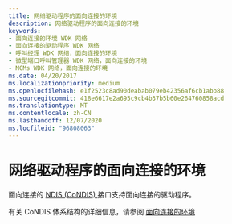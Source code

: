 ```yaml
---
title: 网络驱动程序的面向连接的环境
description: 网络驱动程序的面向连接的环境
keywords:
- 面向连接的环境 WDK 网络
- 面向连接的驱动程序 WDK 网络
- 呼叫经理 WDK 网络，面向连接的环境
- 微型端口呼叫管理器 WDK 网络，面向连接的环境
- MCMs WDK 网络，面向连接的环境
ms.date: 04/20/2017
ms.localizationpriority: medium
ms.openlocfilehash: e1f2523c8ad90deabab079eb42356af6cb1abb88
ms.sourcegitcommit: 418e6617e2a695c9cb4b37b5b60e264760858acd
ms.translationtype: MT
ms.contentlocale: zh-CN
ms.lasthandoff: 12/07/2020
ms.locfileid: "96808063"
---
```

# <a name="connection-oriented-environment-for-network-drivers"></a>网络驱动程序的面向连接的环境





面向连接的 [NDIS (CoNDIS) ](connection-oriented-ndis.md) 接口支持面向连接的驱动程序。

有关 CoNDIS 体系结构的详细信息，请参阅 [面向连接的环境](connection-oriented-environment.md)

 

 





